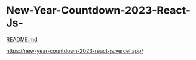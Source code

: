 # New-Year-Countdown-2023-React-Js-
[README.md](https://github.com/guee2000/New-Year-Countdown-2023-React-Js-/files/9094983/README.md)

https://new-year-countdown-2023-react-js.vercel.app/
